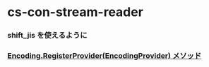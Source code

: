 # cs-con-stream-reader

### shift_jis を使えるように
### [Encoding.RegisterProvider(EncodingProvider) メソッド](https://learn.microsoft.com/ja-jp/dotnet/api/system.text.encoding.registerprovider?view=net-6.0)
